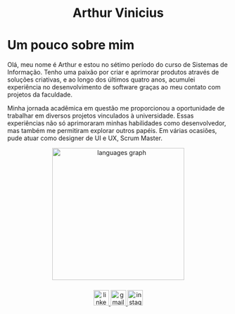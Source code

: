<h1 align="center">Arthur Vinicius</h1>

 <h1 palign="justify" > Um pouco sobre mim</h1>
  <p>
   Olá, meu nome é Arthur e estou no sétimo período do curso de Sistemas de Informação. Tenho uma paixão por criar e aprimorar produtos através de soluções criativas, e ao longo dos últimos quatro anos, acumulei experiência no desenvolvimento de software graças ao meu contato com projetos da faculdade.
  </p>
  <p>
    Minha jornada acadêmica em questão me proporcionou a oportunidade de trabalhar em diversos projetos vinculados à universidade. Essas experiências não só aprimoraram minhas habilidades como desenvolvedor, mas também me permitiram explorar outros papéis. Em várias ocasiões, pude atuar como designer de UI e UX, Scrum Master.
  </p>
</div>

<div align="center">
  <img src="https://github-readme-stats.vercel.app/api/top-langs?username=ArthurViniciusL&locale=en&hide_title=true&layout=compact&card_width=320&langs_count=10&theme=default&hide_border=false&order=2" height="300" alt="languages graph"  />
</div>

###
   
<div align="center">
  <div>
    <a href="https://www.linkedin.com/in/arthur-vinícius-79a8441b6/" target="_blank">
       <img src="https://img.shields.io/static/v1?message=LinkedIn&logo=linkedin&label=&color=0077B5&logoColor=white&labelColor=&style=for-the-badge" height="35" alt="linkedin logo"  />
    </a>
    <a href="mailto:arthurviniciussl.contato@gmail.com" target="_blank">
      <img src="https://img.shields.io/static/v1?message=Gmail&logo=gmail&label=&color=D14836&logoColor=white&labelColor=&style=for-the-badge" height="35" alt="gmail logo"  />
    </a>
    <a href="https://www.instagram.com/arthur.vsl/" target="_blank">
     <img src="https://img.shields.io/static/v1?message=Instagram&logo=instagram&label=&color=E4405F&logoColor=white&labelColor=&style=for-the-badge" height="35" alt="instagram logo"  />
    </a>
  </div>
</div>
